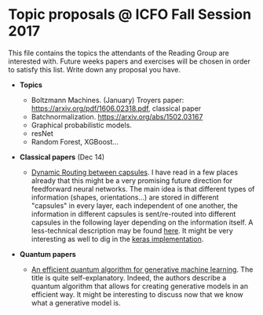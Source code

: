 Topic proposals @ ICFO Fall Session 2017
=============================================

This file contains the topics the attendants of the Reading Group are interested with. Future weeks papers and exercises will be chosen in order to satisfy this list. Write down any proposal you have.

- **Topics**
  - Boltzmann Machines. (January) Troyers paper: https://arxiv.org/pdf/1606.02318.pdf, classical paper
  - Batchnormalization. https://arxiv.org/abs/1502.03167
  - Graphical probabilistic models.
  - resNet
  - Random Forest, XGBoost...

- **Classical papers** (Dec 14)
  - [Dynamic Routing between capsules](https://arxiv.org/abs/1710.09829).  I have read in a few places already that this might be a very promising future direction for feedforward neural networks. The main idea is that different types of information (shapes, orientations...) are stored in different "capsules" in every layer, each independent of one another, the information in different capsules is sent/re-routed into different capsules in the following layer depending on the information itself. A less-technical description may be found [here](https://hackernoon.com/what-is-a-capsnet-or-capsule-network-2bfbe48769cc). It might be very interesting as well to dig in the [keras implementation](https://github.com/XifengGuo/CapsNet-Keras).
  
- **Quantum papers**
  - [An efficient quantum algorithm for generative machine learning](https://arxiv.org/abs/1711.02038).  The title is quite self-explanatory. Indeed, the authors describe a quantum algorithm that allows for creating generative models in an efficient way. It might be interesting to discuss now that we know what a generative model is.
